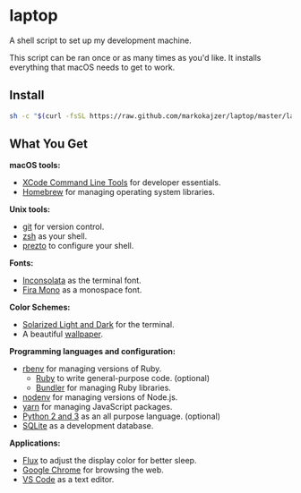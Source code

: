 # laptop

A shell script to set up my development machine.

This script can be ran once or as many times as you'd like. It installs everything that macOS needs to get to work.


## Install

```sh
sh -c "$(curl -fsSL https://raw.github.com/markokajzer/laptop/master/laptop)"
```

## What You Get

**macOS tools:**

* [XCode Command Line Tools](https://developer.apple.com/xcode/downloads/) for developer essentials.
* [Homebrew](http://brew.sh/) for managing operating system libraries.

**Unix tools:**

* [git](https://git-scm.com/) for version control.
* [zsh](http://www.zsh.org/) as your shell.
* [prezto](https://github.com/sorin-ionescu/prezto) to configure your shell.

**Fonts:**

* [Inconsolata](https://fonts.google.com/specimen/Inconsolata) as the terminal font.
* [Fira Mono](https://fonts.google.com/specimen/Fira+Mono) as a monospace font.

**Color Schemes:**

* [Solarized Light and Dark](http://ethanschoonover.com/solarized) for the terminal.
* A beautiful [wallpaper](https://alpha.wallhaven.cc/wallpaper/618958).

**Programming languages and configuration:**

* [rbenv](https://github.com/sstephenson/rbenv) for managing versions of Ruby.
  * [Ruby](https://www.ruby-lang.org/en/) to write general-purpose code. (optional)
  * [Bundler](http://bundler.io/) for managing Ruby libraries.
* [nodenv](https://github.com/nodenv/nodenv) for managing versions of Node.js.
* [yarn](https://yarnpkg.com) for managing JavaScript packages.
* [Python 2 and 3](https://www.python.org/) as an all purpose language. (optional)
* [SQLite](https://www.sqlite.org) as a development database.

**Applications:**

* [Flux](https://justgetflux.com/) to adjust the display color for better sleep.
* [Google Chrome](https://www.google.com/chrome/) for browsing the web.
* [VS Code](https://code.visualstudio.com/) as a text editor.
